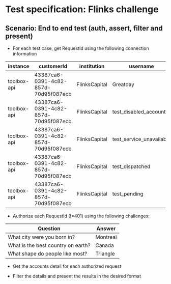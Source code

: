 # Test specification: Flinks challenge

## Scenario: End to end test (auth, assert, filter and present)

* For each test case, get RequestId using the following connection information

| instance    |            customerId                | institution   |         username         | password | expectedStatusCode |
| ----------- | ------------------------------------ | ------------- | ------------------------ | -------- | ------------------ |
| toolbox-api | 43387ca6-0391-4c82-857d-70d95f087ecb | FlinksCapital |         Greatday         | Everyday |        203         |
| toolbox-api | 43387ca6-0391-4c82-857d-70d95f087ecb | FlinksCapital |   test_disabled_account  | Everyday |        401         |
| toolbox-api | 43387ca6-0391-4c82-857d-70d95f087ecb | FlinksCapital | test_service_unavailable | Everyday |        401         |
| toolbox-api | 43387ca6-0391-4c82-857d-70d95f087ecb | FlinksCapital |      test_dispatched     | Everyday |        203         |
| toolbox-api | 43387ca6-0391-4c82-857d-70d95f087ecb | FlinksCapital |       test_pending       | Everyday |        203         |


* Authorize each RequestId (!=401) using the following challenges:

|             Question               |                 Answer               |
| ---------------------------------- | ------------------------------------ |
| What city were you born in?        |                Montreal              |
| What is the best country on earth? |                Canada                |
| What shape do people like most?    |                Triangle              |

* Get the accounts detail for each authorized request

* Filter the details and present the results in the desired format



